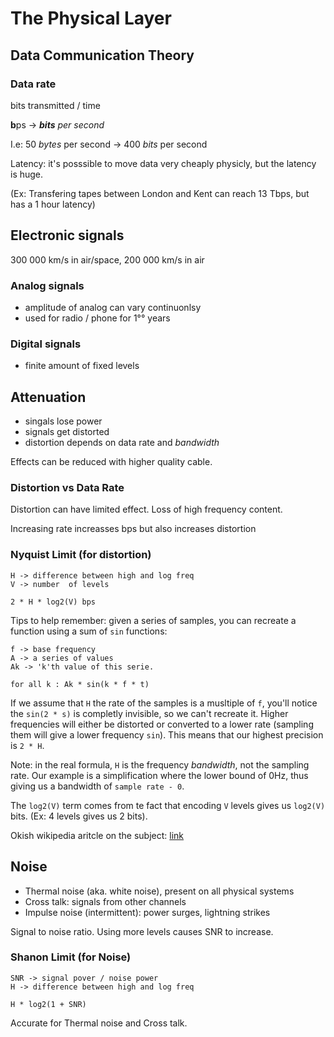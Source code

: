 # The Physical Layer

## Data Communication Theory

### Data rate

bits transmitted / time

**b**ps -> ***bits** per second*

I.e: 50 *bytes* per second -> 400 *bits* per second

Latency: it's posssible to move data very cheaply physicly, but the latency is huge.

(Ex: Transfering tapes between London and Kent can reach 13 Tbps, but has a 1 hour latency)

## Electronic signals

300 000 km/s in air/space, 200 000 km/s in air

### Analog signals

- amplitude of analog can vary continuonlsy
- used for radio / phone for 1°° years

### Digital signals

- finite amount of fixed levels

## Attenuation

- singals lose power
- signals get distorted
- distortion depends on data rate and *bandwidth*

Effects can be reduced with higher quality cable.

### Distortion vs Data Rate

Distortion can have limited effect.
Loss of high frequency content.

Increasing rate increasses bps but also increases distortion

### Nyquist Limit (for distortion)

```
H -> difference between high and log freq
V -> number  of levels
 
2 * H * log2(V) bps
```

Tips to help remember: given a series of samples, you can recreate a function using a sum of `sin` functions:

```
f -> base frequency
A -> a series of values
Ak -> 'k'th value of this serie.

for all k : Ak * sin(k * f * t)
```

If we assume that `H` the rate of the samples is a musltiple of `f`, you'll notice the `sin(2 * s)` is completly invisible, so we can't recreate it. Higher frequencies will either be distorted or converted to a lower rate (sampling them will give a lower frequency `sin`). This means that our highest precision is `2 * H`.

Note: in the real formula, `H` is the frequency *bandwidth*, not the sampling rate. Our example is a simplification where the  lower bound of 0Hz, thus giving us a  bandwidth of `sample rate - 0`.

The `log2(V)` term comes from te fact that encoding `V` levels gives us `log2(V)` bits. (Ex: 4 levels gives us 2 bits).

Okish wikipedia aritcle on the subject: [link](https://en.wikipedia.org/wiki/Nyquist_rate)

## Noise

- Thermal noise (aka. white noise), present on all physical systems
- Cross talk: signals from other channels
- Impulse noise (intermittent): power surges, lightning strikes

Signal to noise ratio.
Using more levels causes SNR to increase.

### Shanon Limit (for Noise)

```
SNR -> signal pover / noise power
H -> difference between high and log freq

H * log2(1 + SNR)
```

Accurate for Thermal noise and Cross talk.
